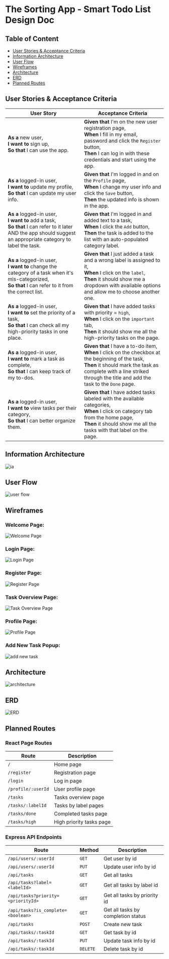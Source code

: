 # The Sorting App - Smart Todo List Design Doc
## Table of Content
- [User Stories & Acceptance Criteria](#user-stories--acceptance-criteria)
- [Information Architecture](#information-architecture)
- [User Flow](#user-flow)
- [Wireframes](#wireframes)
- [Architecture](#architecture)
- [ERD](#erd)
- [Planned Routes](#planned-routes)

## User Stories & Acceptance Criteria
| User Story | Acceptance Criteria |
| --- | --- |
| **As a** new user,<br>**I want to** sign up,<br>**So that** I can use the app. | **Given that** I'm on the new user registration page,<br>**When** I fill in my email, password and click the `Register` button,<br>**Then** I can log in with these credentials and start using the app. |
| **As a** logged-in user,<br>**I want to** update my profile,<br>**So that** I can update my user info. | **Given that** I'm logged in and on the `Profile` page,<br>**When** I change my user info and click the `Save` button,<br>**Then** the updated info is shown in the app. |
| **As a** logged-in user,<br>**I want to** add a task,<br>**So that** I can refer to it later AND the app should suggest an appropriate category to label the task. | **Given that** I'm logged in and added text to a task,<br>**When** I click the `Add` button,<br>**Then** the task is added to the list with an auto-populated category label. |
| **As a** logged-in user,<br>**I want to** change the category of a task when it's mis-categorized,<br>**So that** I can refer to it from the correct list. | **Given that** I just added a task and a wrong label is assigned to it,<br>**When** I click on the `label`,<br>**Then** it should show me a dropdown with available options and allow me to choose another one. |
| **As a** logged-in user,<br>**I want to** set the priority of a task,<br>**So that** I can check all my high-priority tasks in one place. | **Given that** I have added tasks with priority = `high`,<br>**When** I click on the `important` tab,<br>**Then** it should show me all the high-priority tasks on the page. |
| **As a** logged-in user,<br>**I want to** mark a task as complete,<br>**So that** I can keep track of my to-dos. | **Given that** I have a to-do item,<br>**When** I click on the checkbox at the beginning of the task,<br>**Then** it should mark the task as complete with a line striked through the title and add the task to the `Done` page. |
| **As a** logged-in user,<br>**I want to** view tasks per their category,<br>**So that** I can better organize them. | **Given that** I have added tasks labeled with the available categories,<br>**When** I click on category tab from the home page,<br>**Then** it should show me all the tasks with that label on the page. |


## Information Architecture
![ia](images/information-architecture.png)
## User Flow
![user flow](images/user-flow.png)

## Wireframes 
### Welcome Page:
![Welcome Page](images/welcome-page.png)
### Login Page:
![Login Page](images/login-page.png)
### Register Page:
![Register Page](images/register-page.png)
### Task Overview Page:
![Task Overview Page](images/task-overview-page.png)
### Profile Page:
![Profile Page](images/profile-page.png)
### Add New Task Popup:
![add new task](images/add-new-task.png)

## Architecture
![architecture](images/architecture.png)

## ERD
![ERD](images/erd.png)

## Planned Routes
### React Page Routes
| Route              | Description
| ---                | ---                      |
| `/`                | Home page                |
| `/register`        | Registration page        |
| `/login`           | Log in page              |
| `/profile/:userId` | User profile page        |
| `/tasks`           | Tasks overview page      |
| `/tasks/:labelId`  | Tasks by label pages     |
| `/tasks/done`      | Completed tasks page     |
| `/tasks/high`      | High priority tasks page |

### Express API Endpoints
| Route                         | Method   | Description               |
| ---                           | ---      | ---                       |
| `/api/users/:userId`          | `GET`    | Get user by id            |
| `/api/users/:userId`          | `PUT`    | Update user info by id    |
| `/api/tasks`                  | `GET`    | Get all tasks             |
| `/api/tasks?label=<labelId>`  | `GET`    | Get all tasks by label id |
| `/api/tasks?priority=<priorityId>` | `GET`    | Get all tasks by priority id |
| `/api/tasks?is_complete=<boolean>` | `GET`    | Get all tasks by completion status |
| `/api/tasks`                  | `POST`   | Create new task           |
| `/api/tasks/:taskId`          | `GET`    | Get task by id            |
| `/api/tasks/:taskId`          | `PUT`    | Update task info by id    |
| `/api/tasks/:taskId`          | `DELETE` | Delete task by id         |

